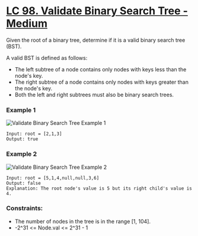 # [LC 98. Validate Binary Search Tree - Medium](https://leetcode.com/problems/unique-binary-search-trees/description/)

Given the root of a binary tree, determine if it is a valid binary search tree (BST).

A valid BST is defined as follows:

- The left subtree of a node contains only nodes with keys less than the node's key.
- The right subtree of a node contains only nodes with keys greater than the node's key.
- Both the left and right subtrees must also be binary search trees.

### Example 1

![Validate Binary Search Tree Example 1](https://assets.leetcode.com/uploads/2020/12/01/tree1.jpg)  


```
Input: root = [2,1,3]
Output: true
```

### Example 2

![Validate Binary Search Tree Example 2](https://assets.leetcode.com/uploads/2020/12/01/tree2.jpg) 

```
Input: root = [5,1,4,null,null,3,6]
Output: false
Explanation: The root node's value is 5 but its right child's value is 4.
```


### Constraints:

- The number of nodes in the tree is in the range [1, 104].
- -2^31 <= Node.val <= 2^31 - 1